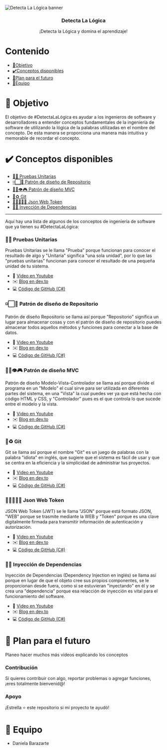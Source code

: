 ![Detecta La Lógica banner](https://imgur.com/a/AcQdb9A)

<h3 align="center">Detecta La Lógica</h3>
<p align="center">
  ¡Detecta la Lógica y domina el aprendizaje!
</p>


# Contenido
- [🎯Objetivo](#-Objetivo)
- [✔️Conceptos disponibles](#-Conceptos-disponibles)
- [🌱Plan para el futuro](#-Plan-para-el-futuro)
- [👩Equipo](#-Equipo)

# 🎯 Objetivo
El objetivo de #DetectaLaLógica es ayudar a los ingenieros de software y desarrolladores a entender conceptos fundamentales de la ingeniería de software de utilizando la lógica de la palabras utilizadas en el nombre del concepto. De esta manera se proporciona una manera más intuitiva y memorable de recordar el concepto.


# ✔️ Conceptos disponibles
- [📝🥽 Pruebas Unitarias](#️-pruebas-unitarias)
- [◽⬜💽 Patrón de diseño de Repositorio](#-patrón-de-diseño-de-repositorio)
- [💃🏼👁️🎮 Patrón de diseño MVC](#-patrón-de-diseño-mvc)
- [💾♻️ Git](#-git)
- [🙋🏼‍♂️🌐🔐 Json Web Token](#-json-web-token)
- [💉🤝 Inyección de Dependencias](#-inyección-de-dependencias)

---

Aquí hay una lista de algunos de los conceptos de ingeniería de software que ya tienen su #DetectaLaLógica:

### 📝🥽 Pruebas Unitarias
Pruebas Unitarias se le llama "Prueba" porque funcionan para conocer el resultado de algo y "Unitaria" significa "una sola unidad", por lo que las "pruebas unitarias" funcionan para conocer el resultado de una pequeña unidad de tu sistema.

- 📼 [Video en Youtube](https://youtu.be/znzcpBjNqK0)
- ✉️ [Blog en dev.to](https://dev.to/danielabarazarte/pruebas-unitarias-explicacion-completa-c-y-net-5294)
- 💻 [Código de GitHub (C#)]()

### ◽⬜💽 Patrón de diseño de Repositorio
Patrón de diseño Repositorio se llama así porque "Repositorio" significa un lugar para almacenar cosas y con el patrón de diseño de repositorio puedes almacenar todos aquellos métodos y funciones para conectar a la base de datos.

- 📼 [Video en Youtube](https://youtu.be/b2tPRbQJing)
- ✉️ [Blog en dev.to](https://dev.to/danielabarazarte/patron-de-diseno-repositorio-explicacion-completa-y-simple-622)
- 💻 [Código de GitHub (C#)]()


### 💃🏼👁️🎮 Patrón de diseño MVC
Patrón de diseño Modelo-Vista-Controlador se llama así porque divide el programa en un "Modelo" el cual sirve para ser utilizada en diferentes partes del sistema, en una "Vista" la cual puedes ver ya que está hecha con código HTML y CSS, y "Controlador" pues es el que controla lo que sucede entre el modelo y la vista.

- 📼 [Video en Youtube](https://youtu.be/hFX-D368LuQ)
- ✉️ [Blog en dev.to]()
- 💻 [Código de GitHub (C#)]()


### 💾♻️ Git
Git se llama así porque el nombre "Git" es un juego de palabras con la palabra "idiota" en inglés, que sugiere que el sistema es fácil de usar y que se centra en la eficiencia y la simplicidad de administrar tus proyectos.

- 📼 [Video en Youtube](https://youtu.be/bjUDKkQTOt8)
- ✉️ [Blog en dev.to]()
- 💻 [Código de GitHub (C#)]()


### 🙋🏼‍♂️🌐🔐 Json Web Token
JSON Web Token (JWT) se le llama "JSON" porque está formato JSON, "WEB" porque se trasmite mediante la WEB y "Token" porque es una clave digitalmente firmada para transmitir información de autenticación y autorización.

- 📼 [Video en Youtube](https://youtu.be/Sz4acLjFvrU)
- ✉️ [Blog en dev.to]()
- 💻 [Código de GitHub (C#)]()


### 💉🤝 Inyección de Dependencias
Inyección de Dependencias (Dependency Injection en inglés) se llama así porque en lugar de que el objeto cree sus propios componentes, se le proporcionan desde fuera, como si se estuvieran "inyectando" en él y se crea una "dependencia" porque esa relacción de inyección es vital para el funcionamiento del software.

- 📼 [Video en Youtube](https://youtu.be/Sz4acLjFvrU)
- ✉️ [Blog en dev.to]()
- 💻 [Código de GitHub (C#)]()

# 🌱 Plan para el futuro
Planeo hacer muchos más vídeos explicando los conceptos

### Contribución
Si quieres contribuir con algo, reportar problemas o agregar funciones, ¡eres totalmente bienvenid@!

### Apoyo
¡Estrella ⭐ este repositorio si mi proyecto te ayudó!


# 👩 Equipo
- Daniela Barazarte
